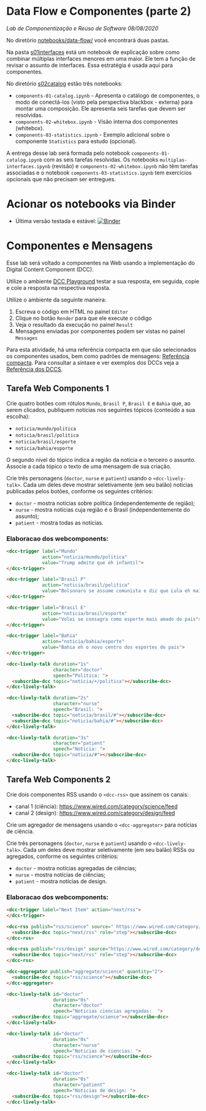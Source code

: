 # Data Flow e Componentes (parte 2)
*Lab de Componentização e Reúso de Software 08/08/2020*

No diretório [notebooks/data-flow/](notebooks/data-flow/) você encontrará duas pastas.

Na pasta [s01interfaces](notebooks/data-flow/s01interfaces/) está um notebook de explicação sobre como combinar múltiplas interfaces menores em uma maior. Ele tem a função de revisar o assunto de interfaces. Essa estratégia é usada aqui para componentes.

No diretório [s02catalog](notebooks/data-flow/s02catalog/) estão três notebooks:
* `components-01-catalog.ipynb` - Apresenta o catálogo de componentes, o modo de conectá-los (visto pela perspectiva blackbox - externa) para montar uma composição. Ele apresenta seis tarefas que devem ser resolvidas.
* `components-02-whitebox.ipynb` - Visão interna dos componentes (whitebox).
* `components-03-statistics.ipynb` - Exemplo adicional sobre o componente `Statistics` para estudo (opcional).

A entrega desse lab será formada pelo notebook `components-01-catalog.ipynb` com as seis tarefas resolvidas. Os notebooks `multiplas-interfaces.ipynb` (revisão) e `components-02-whitebox.ipynb` não têm tarefas associadas e o notebook `components-03-statistics.ipynb` tem exercícios opcionais que não precisam ser entregues.

# Acionar os notebooks via Binder
* Última versão testada e estável:
  [![Binder](https://mybinder.org/badge_logo.svg)](https://mybinder.org/v2/gh/Rodolfodc/INF331-EngSoft/master)

# Componentes e Mensagens

Esse lab será voltado a componentes na Web usando a implementação do Digital Content Component (DCC).

Utilize o ambiente [DCC Playground](https://santanche.github.io/component2learn/labs/02-data-flow_messages/notebooks/messages/dccs/playground/) testar a sua resposta, em seguida, copie e cole a resposta na respectiva resposta.

Utilize o ambiente da seguinte maneira:
1. Escreva o código em HTML no painel `Editor`
2. Clique no botão `Render` para que ele execute o código
3. Veja o resultado da execução no painel `Result`
4. Mensagens enviadas por componentes podem ser vistas no painel `Messages`

Para esta atividade, há uma referência compacta em que são selecionados os componentes usados, bem como padrões de mensagens: [Referência compacta](dcc-reference.md).
Para consultar a sintaxe e ver exemplos dos DCCs veja a [Referência dos DCCS](https://ds4h.org/harena-space/src/adonisjs/public/dccs/).

## Tarefa Web Components 1

Crie quatro botões com rótulos `Mundo`, `Brasil P`, `Brasil E` e `Bahia` que, ao serem clicados, publiquem notícias nos seguintes tópicos (conteúdo a sua escolha):
* `noticia/mundo/politica`
* `noticia/brasil/politica`
* `noticia/brasil/esporte`
* `noticia/bahia/esporte`

O segundo nível do tópico indica a região da notícia e o terceiro o assunto. Associe a cada tópico o texto de uma mensagem de sua criação.

Crie três personagens (`doctor`, `nurse` e `patient`) usando o `<dcc-lively-talk>`. Cada um deles deve mostrar seletivamente (em seu balão) notícias publicadas pelos botões, conforme os seguintes critérios:
* `doctor` - mostra notícias sobre política (independentemente de região);
* `nurse` - mostra notícias cuja região é o Brasil (independentemente do assunto);
* `patient` - mostra todas as notícias.
### Elaboracao dos webcomponents:

~~~html
<dcc-trigger label="Mundo"
             action="noticia/mundo/politica"
             value="Trump admite que eh infantil">
</dcc-trigger>

<dcc-trigger label="Brasil P"
             action="noticia/brasil/politica"
             value="Bolsonaro se assume comunista e diz que Lula eh mais comunista ainda">
</dcc-trigger>

<dcc-trigger label="Brasil E"
             action="noticia/brasil/esporte"
             value="Volei se consagra como esporte mais amado do pais">
</dcc-trigger>

<dcc-trigger label="Bahia"
             action="noticia/bahia/esporte"
             value="Bahia eh o novo centro dos esportes do pais">
</dcc-trigger>

<dcc-lively-talk duration="1s"
                 character="doctor"
                 speech="Politica: ">
  <subscribe-dcc topic="noticia/+/politica"></subscribe-dcc>
</dcc-lively-talk>

<dcc-lively-talk duration="2s"
                 character="nurse"
                 speech="Brasil: ">
  <subscribe-dcc topic="noticia/brasil/#"></subscribe-dcc>
  <subscribe-dcc topic="noticia/bahia/#"></subscribe-dcc>
</dcc-lively-talk>

<dcc-lively-talk duration="3s"
                 character="patient"
                 speech="Noticia: ">
  <subscribe-dcc topic="noticia/#"></subscribe-dcc>
</dcc-lively-talk>
~~~

## Tarefa Web Components 2

Crie dois componentes RSS usando o `<dcc-rss>` que assinem os canais:
  * canal 1 (ciência): https://www.wired.com/category/science/feed
  * canal 2 (design): https://www.wired.com/category/design/feed

Crie um agregador de mensagens usando o `<dcc-aggregator>` para notícias de ciência.

Crie três personagens (`doctor`, `nurse` e `patient`) usando o `<dcc-lively-talk>`. Cada um deles deve mostrar seletivamente (em seu balão) RSSs ou agregados, conforme os seguintes critérios:
* `doctor` - mostra notícias agregadas de ciências;
* `nurse` - mostra notícias de ciências;
* `patient` - mostra notícias de design.
### Elaboracao dos webcomponents:
~~~html
<dcc-trigger label="Next Item" action="next/rss">
</dcc-trigger>

<dcc-rss publish="rss/science" source=" https://www.wired.com/category/science/feed">
  <subscribe-dcc topic="next/rss" role="step"></subscribe-dcc>
</dcc-rss>

<dcc-rss publish="rss/design" source="https://www.wired.com/category/design/feed">
  <subscribe-dcc topic="next/rss" role="step"></subscribe-dcc>
</dcc-rss>

<dcc-aggregator publish="aggregate/science" quantity="2">
  <subscribe-dcc topic="rss/science"></subscribe-dcc>
</dcc-aggregator>

<dcc-lively-talk id="doctor"
                 duration="0s"
                 character="doctor"
                 speech="Noticias ciencias agregadas:  ">
  <subscribe-dcc topic="aggregate/science"></subscribe-dcc>
</dcc-lively-talk>

<dcc-lively-talk id="doctor"
                 duration="0s"
                 character="nurse"
                 speech="Noticias de ciencias: ">
  <subscribe-dcc topic="rss/science"></subscribe-dcc>
</dcc-lively-talk>

<dcc-lively-talk id="doctor"
                 duration="0s"
                 character="patient"
                 speech="Noticias de design: ">
  <subscribe-dcc topic="rss/design"></subscribe-dcc>
</dcc-lively-talk>

~~~